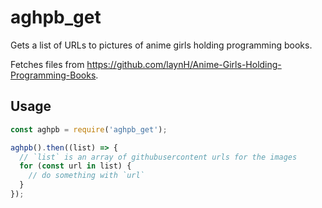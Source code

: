 # aghpb_get

Gets a list of URLs to pictures of anime girls holding programming books.

Fetches files from https://github.com/laynH/Anime-Girls-Holding-Programming-Books.

## Usage

```js
const aghpb = require('aghpb_get');

aghpb().then((list) => {
  // `list` is an array of githubusercontent urls for the images
  for (const url in list) {
    // do something with `url`
  }
});
```
